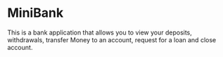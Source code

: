 # MiniBank
This is a bank application that allows you to view your deposits, withdrawals, transfer Money to an account, request for a loan and close account.
